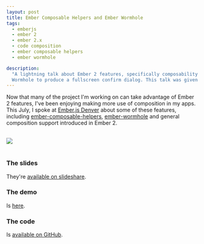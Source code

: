 ```yaml
---
layout: post
title: Ember Composable Helpers and Ember Wormhole
tags:
  - emberjs
  - ember 2
  - ember 2.x
  - code composition
  - ember composable helpers
  - ember wormhole

description:
  "A lightning talk about Ember 2 features, specifically composability (ember-composable-helpers) and using Ember
  Wormhole to produce a fullscreen confirm dialog. This talk was given at the July 2016 Ember JS Denver Meetup."
---
```


Now that many of the project I'm working on can take advantage of Ember 2 features, I've been enjoying making more use
of composition in my apps. This July, I spoke at [Ember.js Denver](http://www.meetup.com/Ember-js-Denver/) about some of
these features, including [ember-composable-helpers](https://github.com/DockYard/ember-composable-helpers),
[ember-wormhole](https://github.com/yapplabs/ember-wormhole) and general composition support introduced in Ember 2.

<br/>
<div class="center">
  <a href="http://www.slideshare.net/BenLimmer/fun-with-ember-2x-features" target="_blank" rel="noopener">
	 <img src="{{ site.base_url }}/{% ministamp _images/posts/2016/08/composition_slides.png assets/images/posts/2016/08/composition_slides.png %}">
  </a>
</div>
<br/>

### The slides

They're [available on slideshare](http://www.slideshare.net/BenLimmer/fun-with-ember-2x-features).

### The demo

Is [here](https://blimmer.github.io/ember-fullscreen-confirm-demo/).

### The code

Is [available on GitHub](https://github.com/blimmer/ember-fullscreen-confirm-demo).
